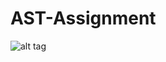 AST-Assignment
==============
![alt
tag](https://github.com/deebuls/git_AST/blob/master/design/class%20diagram.png)

